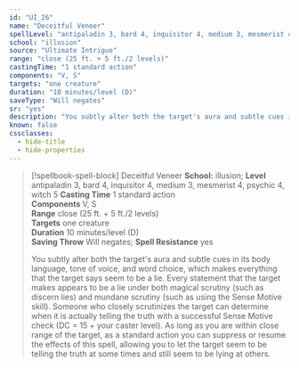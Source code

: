```yaml
---
id: "UI_26"
name: "Deceitful Veneer"
spellLevel: "antipaladin 3, bard 4, inquisitor 4, medium 3, mesmerist 4, psychic 4, witch 5"
school: "illusion"
source: "Ultimate Intrigue"
range: "close (25 ft. + 5 ft./2 levels)"
castingTime: "1 standard action"
components: "V, S"
targets: "one creature"
duration: "10 minutes/level (D)"
saveType: "Will negates"
sr: "yes"
description: "You subtly alter both the target's aura and subtle cues in its body language, tone of voice, and word choice, which makes everything that the target says seem to be a lie. Every statement that the target makes appears to be a lie under both magical scrutiny (such as discern lies) and mundane scrutiny (such as using the Sense Motive skill). Someone who closely scrutinizes the target can determine when it is actually telling the truth with a successful Sense Motive check (DC = 15 + your caster level).  As long as you are within close range of the target, as a standard action you can suppress or resume the effects of this spell, allowing you to let the target seem to be telling the truth at some times and still seem to be lying at others."
known: false
cssclasses:
  - hide-title
  - hide-properties
---
```


> [!spellbook-spell-block] Deceitful Veneer
> **School:** illusion; **Level** antipaladin 3, bard 4, inquisitor 4, medium 3, mesmerist 4, psychic 4, witch 5
> **Casting Time** 1 standard action  
> **Components** V, S  
> **Range** close (25 ft. + 5 ft./2 levels)  
> **Targets** one creature  
> **Duration** 10 minutes/level (D)  
> **Saving Throw** Will negates; **Spell Resistance** yes
> 
> You subtly alter both the target's aura and subtle cues in its body language, tone of voice, and word choice, which makes everything that the target says seem to be a lie. Every statement that the target makes appears to be a lie under both magical scrutiny (such as discern lies) and mundane scrutiny (such as using the Sense Motive skill). Someone who closely scrutinizes the target can determine when it is actually telling the truth with a successful Sense Motive check (DC = 15 + your caster level).  As long as you are within close range of the target, as a standard action you can suppress or resume the effects of this spell, allowing you to let the target seem to be telling the truth at some times and still seem to be lying at others.